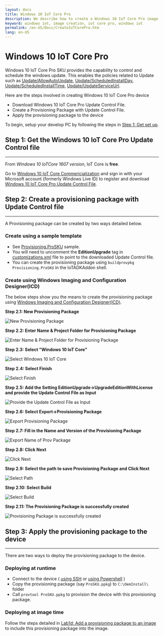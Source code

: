 ```yaml
---
layout: docs
title: Windows 10 IoT Core Pro
description: We describe how to create a Windows 10 IoT Core Pro image
keyword: windows iot, image creation, iot core pro, windows iot
permalink: /en-US/Docs/CreateIoTCorePro.htm
lang: en-US
---
```


# Windows 10 IoT Core Pro

Windows 10 IoT Core Pro SKU provides the capability to control and schedule the windows update. This enables the policies related to Update such as [Update/AllowAutoUpdate](https://msdn.microsoft.com/library/windows/hardware/dn904962(v=vs.85).aspx#Update_AllowAutoUpdate), [Update/ScheduledInstallDay](https://msdn.microsoft.com/library/windows/hardware/dn904962(v=vs.85).aspx#Update_ScheduledInstallDay), [Update/ScheduledInstallTime](https://msdn.microsoft.com/library/windows/hardware/dn904962(v=vs.85).aspx#Update_ScheduledInstallTime), [Update/UpdateServiceUrl](https://msdn.microsoft.com/library/windows/hardware/dn904962(v=vs.85).aspx#Update_UpdateServiceUrl).


Here are the steps involved in creating Windows 10 IoT Core Pro device

* Download Windows 10 IoT Core Pro Update Control File.
* Create a Provisioning Package with Update Control File.
* Apply the provisioning package to the device

To begin, setup your develop PC by following the steps in [Step 1: Get set up]({{site.baseurl}}/{{page.lang}}/Docs/InstallPackage).


## Step 1: Get the Windows 10 IoT Core Pro Update Control file 
___

From *Windows 10 IoTCore 1607 version*, IoT Core is **free**. 

Go to [Windows 10 IoT Core Commericialization](http://go.microsoft.com/fwlink/?LinkID=614849) and sign in with your Microsoft account (formerly Windows Live ID) to register and download [Windows 10 IoT Core Pro Update Control File](https://www.microsoft.com/download/details.aspx?id=53899). 


## Step 2: Create a provisioning package with Update Control file 
___
A Provisioning package can be created by two ways detailed below.

### Create using a sample template

* See [Provisioning.ProSKU](https://github.com/ms-iot/iot-adk-addonkit/tree/develop/Common/Packages/Provisioning.ProSKU) sample. 
* You will need to uncomment the **EditionUpgrade** tag in [customizations.xml](https://github.com/ms-iot/iot-adk-addonkit/blob/develop/Common/Packages/Provisioning.ProSKU/customizations.xml) file to point to the downloaded Update Control file.
* You can create the provisioning package using `buildprovpkg Provisioning.ProSKU` in the IoTADKAddon shell.

### Create using Windows Imaging and Configuration Designer(ICD)

The below steps show you the means to create the provisioning package using [Windows Imaging and Configuration Designer(ICD)](https://msdn.microsoft.com/library/windows/hardware/dn916113(v=vs.85).aspx).

**Step 2.1: New Provisioning Package**

![New Provisioning Package]({{site.baseurl}}/Resources/images/CreateIoTCorePro/CreatePpkg1.png)

**Step 2.2: Enter Name & Project Folder for Provisioning Package**

![Enter Name & Project Folder for Provisioning Package]({{site.baseurl}}/Resources/images/CreateIoTCorePro/CreatePpkg2.png)

**Step 2.3: Select "Windows 10 IoT Core"**

![Select Windows 10 IoT Core]({{site.baseurl}}/Resources/images/CreateIoTCorePro/CreatePpkg3.png)

**Step 2.4: Select Finish**

![Select Finish]({{site.baseurl}}/Resources/images/CreateIoTCorePro/CreatePpkg4.png)

**Step 2.5: Add the Setting EditionUpgrade->UpgradeEditionWithLicense and provide the Update Control File as Input**

![Provide the Update Control File as Input]({{site.baseurl}}/Resources/images/CreateIoTCorePro/CreatePpkg5.png)

**Step 2.6: Select Export->Provisioning Package**

![Export Provisioning Package]({{site.baseurl}}/Resources/images/CreateIoTCorePro/CreatePpkg6.png)

**Step 2.7: Fill in the Name and Version of the Provisioning Package**

![Export Name of Prov Package]({{site.baseurl}}/Resources/images/CreateIoTCorePro/CreatePpkg7.png)

**Step 2.8: Click Next**

![Click Next]({{site.baseurl}}/Resources/images/CreateIoTCorePro/CreatePpkg8.png)

**Step 2.9: Select the path to save Provisioning Package and Click Next**

![Select Path]({{site.baseurl}}/Resources/images/CreateIoTCorePro/CreatePpkg9.png)

**Step 2.10: Select Build**

![Select Build]({{site.baseurl}}/Resources/images/CreateIoTCorePro/CreatePpkg10.png)

**Step 2.11: The Provisioning Package is successfully created**

![Provisioning Package is successfully created]({{site.baseurl}}/Resources/images/CreateIoTCorePro/CreatePpkg11.png)

## Step 3: Apply the provisioning package to the device
___
There are two ways to deploy the provisioning package to the device.

### Deploying at runtime

* Connect to the device ( [using SSH]({{site.baseurl}}/{{page.lang}}/Docs/SSH) or [using Powershell]({{site.baseurl}}/{{page.lang}}/Docs/powershell) )
* Copy the provisioning package (say `ProSKU.ppkg`) to `C:\OemInstall\` folder
* Call `provtool ProSKU.ppkg` to provision the device with this provisioning package.

### Deploying at image time

Follow the steps detailed in [Lab1d: Add a provisioning package to an image](https://msdn.microsoft.com/windows/hardware/commercialize/manufacture/iot/add-a-provisioning-package-to-an-image) to include this provisioning package into the image.

